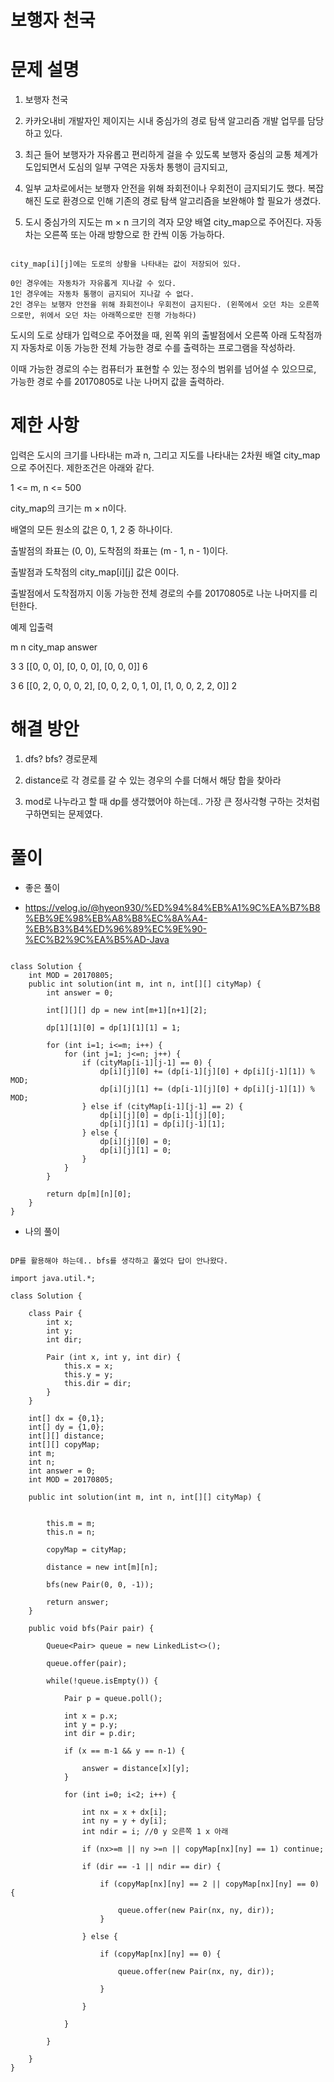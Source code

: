 # 보행자 천국

# 문제 설명

1. 보행자 천국

2. 카카오내비 개발자인 제이지는 시내 중심가의 경로 탐색 알고리즘 개발 업무를 담당하고 있다.

3. 최근 들어 보행자가 자유롭고 편리하게 걸을 수 있도록 보행자 중심의 교통 체계가 도입되면서 도심의 일부 구역은 자동차 통행이 금지되고,

4. 일부 교차로에서는 보행자 안전을 위해 좌회전이나 우회전이 금지되기도 했다. 복잡해진 도로 환경으로 인해 기존의 경로 탐색 알고리즘을 보완해야 할 필요가 생겼다.

5. 도시 중심가의 지도는 m × n 크기의 격자 모양 배열 city_map으로 주어진다. 자동차는 오른쪽 또는 아래 방향으로 한 칸씩 이동 가능하다.

```

city_map[i][j]에는 도로의 상황을 나타내는 값이 저장되어 있다.

0인 경우에는 자동차가 자유롭게 지나갈 수 있다.
1인 경우에는 자동차 통행이 금지되어 지나갈 수 없다.
2인 경우는 보행자 안전을 위해 좌회전이나 우회전이 금지된다. (왼쪽에서 오던 차는 오른쪽으로만, 위에서 오던 차는 아래쪽으로만 진행 가능하다)

```

도시의 도로 상태가 입력으로 주어졌을 때, 왼쪽 위의 출발점에서 오른쪽 아래 도착점까지 자동차로 이동 가능한 전체 가능한 경로 수를 출력하는 프로그램을 작성하라.

이때 가능한 경로의 수는 컴퓨터가 표현할 수 있는 정수의 범위를 넘어설 수 있으므로, 가능한 경로 수를 20170805로 나눈 나머지 값을 출력하라.

# 제한 사항

입력은 도시의 크기를 나타내는 m과 n, 그리고 지도를 나타내는 2차원 배열 city_map으로 주어진다. 제한조건은 아래와 같다.

1 <= m, n <= 500

city_map의 크기는 m × n이다.

배열의 모든 원소의 값은 0, 1, 2 중 하나이다.

출발점의 좌표는 (0, 0), 도착점의 좌표는 (m - 1, n - 1)이다.

출발점과 도착점의 city_map[i][j] 값은 0이다.

출발점에서 도착점까지 이동 가능한 전체 경로의 수를 20170805로 나눈 나머지를 리턴한다.

예제 입출력

m n city_map answer

3 3 [[0, 0, 0], [0, 0, 0], [0, 0, 0]] 6

3 6 [[0, 2, 0, 0, 0, 2], [0, 0, 2, 0, 1, 0], [1, 0, 0, 2, 2, 0]] 2

# 해결 방안

1. dfs? bfs? 경로문제

2. distance로 각 경로를 갈 수 있는 경우의 수를 더해서 해당 합을 찾아라

3. mod로 나누라고 할 때 dp를 생각했어야 하는데.. 가장 큰 정사각형 구하는 것처럼 구하면되는 문제였다.

# 풀이

- 좋은 풀이

- https://velog.io/@hyeon930/%ED%94%84%EB%A1%9C%EA%B7%B8%EB%9E%98%EB%A8%B8%EC%8A%A4-%EB%B3%B4%ED%96%89%EC%9E%90-%EC%B2%9C%EA%B5%AD-Java

```

class Solution {
    int MOD = 20170805;
    public int solution(int m, int n, int[][] cityMap) {
        int answer = 0;

        int[][][] dp = new int[m+1][n+1][2];

        dp[1][1][0] = dp[1][1][1] = 1;

        for (int i=1; i<=m; i++) {
            for (int j=1; j<=n; j++) {
                if (cityMap[i-1][j-1] == 0) {
                    dp[i][j][0] += (dp[i-1][j][0] + dp[i][j-1][1]) % MOD;
                    dp[i][j][1] += (dp[i-1][j][0] + dp[i][j-1][1]) % MOD;
                } else if (cityMap[i-1][j-1] == 2) {
                    dp[i][j][0] = dp[i-1][j][0];
                    dp[i][j][1] = dp[i][j-1][1];
                } else {
                    dp[i][j][0] = 0;
                    dp[i][j][1] = 0;
                }
            }
        }

        return dp[m][n][0];
    }
}

```

- 나의 풀이

```

DP를 활용해야 하는데.. bfs를 생각하고 풀었다 답이 안나왔다.

import java.util.*;

class Solution {

    class Pair {
        int x;
        int y;
        int dir;

        Pair (int x, int y, int dir) {
            this.x = x;
            this.y = y;
            this.dir = dir;
        }
    }

    int[] dx = {0,1};
    int[] dy = {1,0};
    int[][] distance;
    int[][] copyMap;
    int m;
    int n;
    int answer = 0;
    int MOD = 20170805;

    public int solution(int m, int n, int[][] cityMap) {


        this.m = m;
        this.n = n;

        copyMap = cityMap;

        distance = new int[m][n];

        bfs(new Pair(0, 0, -1));

        return answer;
    }

    public void bfs(Pair pair) {

        Queue<Pair> queue = new LinkedList<>();

        queue.offer(pair);

        while(!queue.isEmpty()) {

            Pair p = queue.poll();

            int x = p.x;
            int y = p.y;
            int dir = p.dir;

            if (x == m-1 && y == n-1) {

                answer = distance[x][y];
            }

            for (int i=0; i<2; i++) {

                int nx = x + dx[i];
                int ny = y + dy[i];
                int ndir = i; //0 y 오른쪽 1 x 아래

                if (nx>=m || ny >=n || copyMap[nx][ny] == 1) continue;

                if (dir == -1 || ndir == dir) {

                    if (copyMap[nx][ny] == 2 || copyMap[nx][ny] == 0) {

                        queue.offer(new Pair(nx, ny, dir));
                    }

                } else {

                    if (copyMap[nx][ny] == 0) {

                        queue.offer(new Pair(nx, ny, dir));

                    }

                }

            }

        }

    }
}

```
